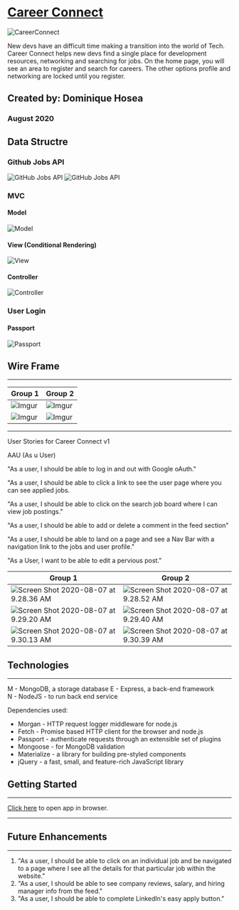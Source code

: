 # [Career Connect](www.career-connect.io)

![CareerConnect](https://i.imgur.com/Mc6BdV0.png)

New devs have an difficult time making a transition into the world of Tech. Career Connect helps new devs find a single place for development resources, networking and searching for jobs. On the home page, you will see an area to register and search for careers. The other options profile and networking are locked until you register.

## Created by: Dominique Hosea

### August 2020

## Data Structre

### Github Jobs API

![GitHub Jobs API](https://i.imgur.com/sdP1PLa.png)
![GitHub Jobs API](https://i.imgur.com/c5E9ji0.png)

### MVC

#### Model

![Model](https://i.imgur.com/yDCcCE3.png)

#### View (Conditional Rendering)

![View](https://i.imgur.com/4ibvheK.png)

#### Controller

![Controller](https://i.imgur.com/nLsl9UN.png)

### User Login

#### Passport

![Passport](https://i.imgur.com/HluIAmx.png)

## Wire Frame

---

| Group 1                                   | Group 2                                   |
| ----------------------------------------- | ----------------------------------------- |
| ![Imgur](https://i.imgur.com/v3yudxV.png) | ![Imgur](https://i.imgur.com/haPpfAm.png) |
| ![Imgur](https://i.imgur.com/tTHl8iG.png) | ![Imgur](https://i.imgur.com/vXhOdg5.png) |

---

User Stories for Career Connect v1

AAU (As u User)

"As a user, I should be able to log in and out with Google oAuth."

"As a user, I should be able to click a link to see the user page where you can see applied jobs.

"As a user, I should be able to click on the search job board where I can view job postings."

"As a user, I should be able to add or delete a comment in the feed section"

"As a user, I should be able to land on a page and see a Nav Bar with a navigation link to the jobs and user profile."

"As a User, I want to be able to edit a pervious post."

| Group 1                                                                  | Group 2                                                                  |
| ------------------------------------------------------------------------ | ------------------------------------------------------------------------ |
| ![Screen Shot 2020-08-07 at 9.28.36 AM](https://i.imgur.com/8OZdbHH.png) | ![Screen Shot 2020-08-07 at 9.28.52 AM](https://i.imgur.com/ERvub29.png) |
| ![Screen Shot 2020-08-07 at 9.29.20 AM](https://i.imgur.com/MjRtxI4.png) | ![Screen Shot 2020-08-07 at 9.29.40 AM](https://i.imgur.com/tiLfjyx.png) |
| ![Screen Shot 2020-08-07 at 9.30.13 AM](https://i.imgur.com/mOAzsyj.png) | ![Screen Shot 2020-08-07 at 9.30.39 AM](https://i.imgur.com/DHseUjv.png) |

## Technologies

---

M - MongoDB, a storage database
E - Express, a back-end framework  
N - NodeJS - to run back end service

Dependencies used:

- Morgan - HTTP request logger middleware for node.js
- Fetch - Promise based HTTP client for the browser and node.js
- Passport - authenticate requests through an extensible set of plugins
- Mongoose - for MongoDB validation
- Materialize - a library for building pre-styled components
- jQuery - a fast, small, and feature-rich JavaScript library

## Getting Started

---

[Click here](https://careerconnect.herokuapp.com/) to open app in browser.

---

## Future Enhancements

---

1. "As a user, I should be able to click on an individual job and be navigated to a page where I see all the details for that particular job within the website."
2. "As a user, I should be able to see company reviews, salary, and hiring manager info from the feed."
3. "As a user, I should be able to complete LinkedIn's easy apply button."
